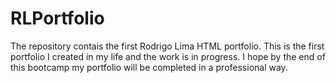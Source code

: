 # RLPortfolio

The repository contais the first Rodrigo Lima HTML portfolio. This is the first portfolio I created in my life and the work is in progress. I hope by the end of this bootcamp
my portfolio will be completed in a professional way.
